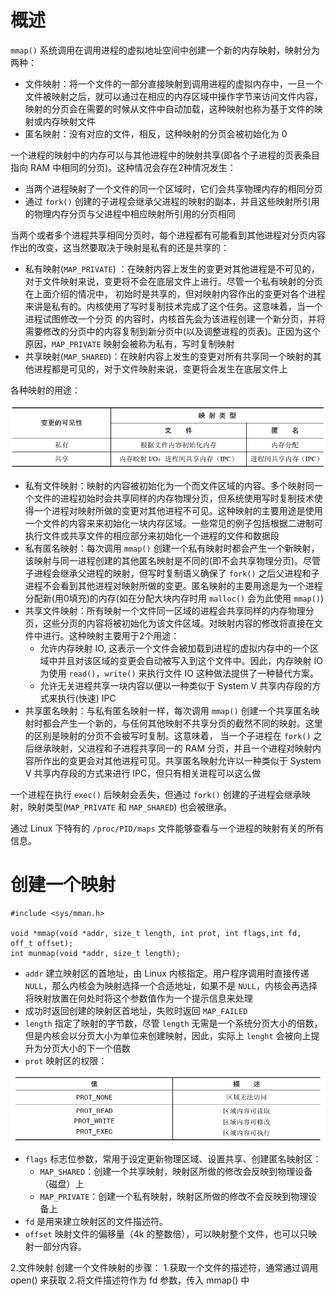 # 概述

`mmap()` 系统调用在调用进程的虚拟地址空间中创建一个新的内存映射，映射分为两种：

- 文件映射：将一个文件的一部分直接映射到调用进程的虚拟内存中，一旦一个文件被映射之后，就可以通过在相应的内存区域中操作字节来访问文件内容，映射的分页会在需要的时候从文件中自动加载，这种映射也称为基于文件的映射或内存映射文件
- 匿名映射：没有对应的文件，相反，这种映射的分页会被初始化为 0

一个进程的映射中的内存可以与其他进程中的映射共享(即各个子进程的页表条目指向 RAM 中相同的分页)。这种情况会存在2种情况发生：

- 当两个进程映射了一个文件的同一个区域时，它们会共享物理内存的相同分页
- 通过 `fork()` 创建的子进程会继承父进程的映射的副本，并且这些映射所引用的物理内存分页与父进程中相应映射所引用的分页相同

当两个或者多个进程共享相同分页时，每个进程都有可能看到其他进程对分页内容作出的改变，这当然要取决于映射是私有的还是共享的：

- 私有映射(`MAP_PRIVATE`) ：在映射内容上发生的变更对其他进程是不可见的，对于文件映射来说，变更将不会在底层文件上进行。尽管一个私有映射的分页在上面介绍的情况中，  初始时是共享的，但对映射内容作出的变更对各个进程来讲是私有的。内核使用了写时复制技术完成了这个任务。这意味着，当一个进程试图修改一个分页  的内容时，内核首先会为该进程创建一个新分页，并将需要修改的分页中的内容复制到新分页中(以及调整进程的页表)。正因为这个原因，`MAP_PRIVATE`   映射会被称为私有，写时复制映射
- 共享映射(`MAP_SHARED`)：在映射内容上发生的变更对所有共享同一个映射的其他进程都是可见的，对于文件映射来说，变更将会发生在底层文件上

各种映射的用途：

![](./img/memmap.png)

- 私有文件映射：映射的内容被初始化为一个而文件区域的内容。多个映射同一个文件的进程初始时会共享同样的内存物理分页，但系统使用写时复制技术使得一个进程对映射所做的变更对其他进程不可见。这种映射的主要用途是使用一个文件的内容来来初始化一块内存区域。一些常见的例子包括根据二进制可执行文件或共享文件的相应部分来初始化一个进程的文件和数据段
- 私有匿名映射：每次调用 `mmap()` 创建一个私有映射时都会产生一个新映射，该映射与同一进程创建的其他匿名映射是不同的(即不会共享物理分页)。尽管子进程会继承父进程的映射，但写时复制语义确保了 `fork()` 之后父进程和子进程不会看到其他进程对映射所做的变更。匿名映射的主要用途是为一个进程分配新(用0填充)的内存(如在分配大块内存时用 `malloc()`  会为此使用 `mmap()`)
- 共享文件映射：所有映射一个文件同一区域的进程会共享同样的内存物理分页，这些分页的内容将被初始化为该文件区域。对映射内容的修改将直接在文件中进行。这种映射主要用于2个用途：
  -  允许内存映射 IO, 这表示一个文件会被加载到进程的虚拟内存中的一个区域中并且对该区域的变更会自动被写入到这个文件中。因此，内存映射 IO 为使用 `read()`，`write()` 来执行文件 IO  这种做法提供了一种替代方案。
  - 允许无关进程共享一块内容以便以一种类似于 System V 共享内存段的方式来执行(快速) IPC
- 共享匿名映射：与私有匿名映射一样，每次调用 `mmap()` 创建一个共享匿名映射时都会产生一个新的，与任何其他映射不共享分页的截然不同的映射。这里的区别是映射的分页不会被写时复制。这意味着， 当一个子进程在 `fork()` 之后继承映射，父进程和子进程共享同一的 RAM 分页，并且一个进程对映射内容所作出的变更会对其他进程可见。共享匿名映射允许以一种类似于 System V 共享内存段的方式来进行 IPC，但只有相关进程可以这么做

 一个进程在执行 `exec()` 后映射会丢失，但通过 `fork()` 创建的子进程会继承映射，映射类型(`MAP_PRIVATE` 和 `MAP_SHARED`) 也会被继承。

通过 Linux 下特有的 `/proc/PID/maps` 文件能够查看与一个进程的映射有关的所有信息。

# 创建一个映射

```
#include <sys/mman.h>

void *mmap(void *addr, size_t length, int prot, int flags,int fd, off_t offset);
int munmap(void *addr, size_t length);
```

- `addr` 建立映射区的首地址，由 Linux 内核指定。用户程序调用时直接传递 `NULL`，那么内核会为映射选择一个合适地址，如果不是 `NULL`，内核会再选择将映射放置在何处时将这个参数值作为一个提示信息来处理
- 成功时返回创建的映射区首地址，失败时返回 `MAP_FAILED`
- `length` 指定了映射的字节数，尽管 `length` 无需是一个系统分页大小的倍数，但是内核会以分页大小为单位来创建映射，因此，实际上 `lenght` 会被向上提升为分页大小的下一个倍数
- `prot` 映射区的权限：

![](./img/bits.png)

- `flags` 标志位参数，常用于设定更新物理区域、设置共享、创建匿名映射区：
  - `MAP_SHARED`：创建一个共享映射，映射区所做的修改会反映到物理设备（磁盘）上
  - `MAP_PRIVATE`：创建一个私有映射，映射区所做的修改不会反映到物理设备上
- `fd` 是用来建立映射区的文件描述符。
- `offset` 映射文件的偏移量（4k 的整数倍），可以映射整个文件，也可以只映射一部分内容。



2.文件映射
	创建一个文件映射的步骤：
	1.获取一个文件的描述符，通常通过调用 open() 来获取
	2.将文件描述符作为 fd 参数，传入 mmap() 中